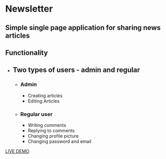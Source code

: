 # Newsletter

## Simple single page application for sharing news articles

## Functionality
* ## Two types of users - admin and regular
    * ### Admin 
        * Creating articles
        * Editing Articles
    * ### Regular user
        * Writing comments 
        * Replying to comments
        * Changing profile picture 
        * Changing password and email

[LIVE DEMO]('https://raw.githack.com/KirilVelichkov/Newsletter-Client/master/dist/index.html')

